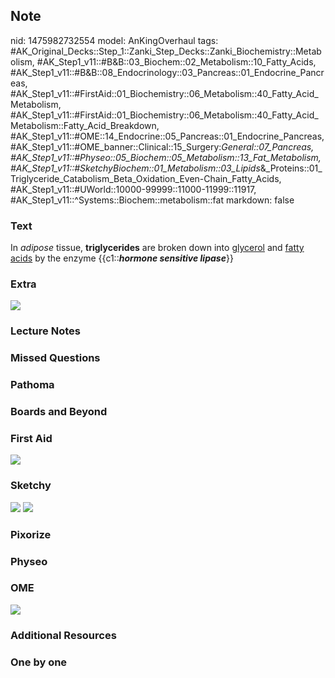 ## Note
nid: 1475982732554
model: AnKingOverhaul
tags: #AK_Original_Decks::Step_1::Zanki_Step_Decks::Zanki_Biochemistry::Metabolism, #AK_Step1_v11::#B&B::03_Biochem::02_Metabolism::10_Fatty_Acids, #AK_Step1_v11::#B&B::08_Endocrinology::03_Pancreas::01_Endocrine_Pancreas, #AK_Step1_v11::#FirstAid::01_Biochemistry::06_Metabolism::40_Fatty_Acid_Metabolism, #AK_Step1_v11::#FirstAid::01_Biochemistry::06_Metabolism::40_Fatty_Acid_Metabolism::Fatty_Acid_Breakdown, #AK_Step1_v11::#OME::14_Endocrine::05_Pancreas::01_Endocrine_Pancreas, #AK_Step1_v11::#OME_banner::Clinical::15_Surgery:_General::07_Pancreas, #AK_Step1_v11::#Physeo::05_Biochem::05_Metabolism::13_Fat_Metabolism, #AK_Step1_v11::#SketchyBiochem::01_Metabolism::03_Lipids_&_Proteins::01_Triglyceride_Catabolism_Beta_Oxidation_Even-Chain_Fatty_Acids, #AK_Step1_v11::#UWorld::10000-99999::11000-11999::11917, #AK_Step1_v11::^Systems::Biochem::metabolism::fat
markdown: false

### Text
<div>
  <div>
    In <i>adipose</i> tissue, <b>triglycerides</b> are broken down
    into <u>glycerol</u> and <u>fatty acids</u> by the enzyme
    {{c1::<b><i>hormone sensitive lipase</i></b>}}
  </div>
</div>

### Extra
<img src="paste-437639987593600.jpg">

### Lecture Notes


### Missed Questions


### Pathoma


### Boards and Beyond


### First Aid
<img src="tmplhWmdJ.png">

### Sketchy
<img src="Screen%20Shot%202021-01-07%20at%2015.21.26.jpg">
<img src="Screen%20Shot%202021-01-07%20at%2015.21.42.jpg">

### Pixorize


### Physeo


### OME
<div class="ome-widget">
  <a href=
  "https://onlinemeded.org/spa/surgery-general/pancreas/acquire?ref=anki">
  <img src="_OME_AnkiFlashcards_Lesson_6.png"></a>
</div>

### Additional Resources


### One by one

